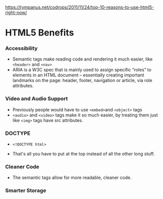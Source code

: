https://tympanus.net/codrops/2011/11/24/top-10-reasons-to-use-html5-right-now/

# HTML5 Benefits

### Accessibility
- Semantic tags make reading code and rendering it much easier, like `<header>` and `<nav>`
- ARIA is a W3C spec that is mainly used to assign specific “roles” to elements in an HTML document – essentially creating important landmarks on the page: header, footer, navigation or article, via role attributes.

### Video and Audio Support
- Previously people would have to use `<embed>`and `<object>` tags
- `<audio>` and `<video>` tags make it so much easier, by treating them just like `<img>` tags have src attributes. 

### DOCTYPE

- `<!DOCTYPE html>`

- That's all you have to put at the top instead of all the other long stuff.

### Cleaner Code

- The semantic tags allow for more readable, cleaner code.

### Smarter Storage

